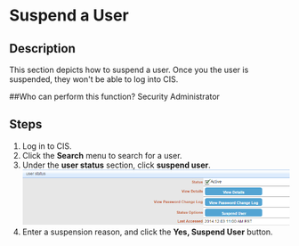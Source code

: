 # Suspend a User
## Description
This section depicts how to suspend a user. Once you the user is suspended, they won't be able to log into CIS.

##Who can perform this function?
Security Administrator

## Steps
1. Log in to CIS.
2. Click the **Search** menu to search for a user.
3. Under the **user status** section, click **suspend user**.
![](su-3.png)
4. Enter a suspension reason, and click the **Yes, Suspend User** button.



